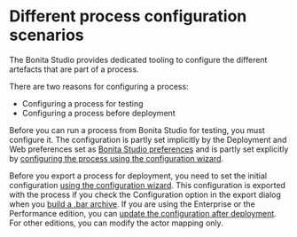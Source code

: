 # Different process configuration scenarios

The Bonita Studio provides dedicated tooling to configure the different artefacts that are part of a process.

There are two reasons for configuring a process:

- Configuring a process for testing
- Configuring a process before deployment

Before you can run a process from Bonita Studio for testing, you must configure it. The configuration is partly set implicitly by the Deployment and Web 
preferences set as [Bonita Studio preferences](bonita-bpm-studio-preferences.md) and is partly set explicitly by 
[configuring the process using the configuration wizard](configuring-a-process.md).

Before you export a process for deployment, you need to set the initial configuration [using the configuration wizard](configuring-a-process.md). 
This configuration is exported with the process if you check the Configuration option in the export dialog when you 
[build a .bar archive](import-and-export-a-process.md). 
If you are using the Enterprise or the Performance edition, you can [update the configuration after deployment](processes.md). 
For other editions, you can modify the actor mapping only.
